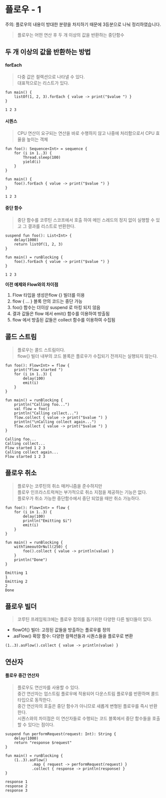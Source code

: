 # 플로우 - 1
주의: 플로우의 내용이 방대한 분량을 차지하기 때문에 3등분으로 나눠 정리하였습니다.
> 플로우는 어떤 연산 후 두 개 이상의 값을 반환하는 중단함수

## 두 개 이상의 값을 반환하는 방법
#### forEach
> 다중 값은 컬렉션으로 나타낼 수 있다.  
대표적으로는 리스트가 있다.

```
fun main() {
    listOf(1, 2, 3).forEach { value -> print("$value ") }
}

1 2 3 
```

#### 시퀀스
> CPU 연산이 요구되는 연산을 바로 수행하지 않고 나중에 처리함으로서 CPU 효율을 높이는 객체

```
fun foo(): Sequence<Int> = sequence {
    for (i in 1..3) {
        Thread.sleep(100)
        yield(i)
    }
}

fun main() {
    foo().forEach { value -> print("$value ") }
}

1 2 3 
```

#### 중단 함수
> 중단 함수를 코루틴 스코프에서 호출 하여 메인 스레드의 정지 없이 실행할 수 있고 그 결과를 리스트로 반환한다.

```
suspend fun foo(): List<Int> {
    delay(1000)
    return listOf(1, 2, 3)
}

fun main() = runBlocking {
    foo().forEach { value -> print("$value ") }
}

1 2 3 
```

**이전 예제와 Flow와의 차이점**
1. Flow 타입을 생성은flow {} 빌더를 이용
2. flow { ... } 블록 안의 코드는 중단 가능
3. foo() 함수는 더이상 suspend 로 마킹 되지 않음
4. 결과 값들은 flow 에서 emit() 함수를 이용하여 방출됨
5. flow 에서 방출된 값들은 collect 함수를 이용하여 수집됨

## 콜드 스트림
> 플로우는 콜드 스트림이다.  
flow{} 빌더 내부의 코드 블록은 플로우가 수집되기 전까지는 실행되지 않는다.

```
fun foo(): Flow<Int> = flow {
    print("Flow started ")
    for (i in 1..3) {
        delay(100)
        emit(i)
    }
}

fun main() = runBlocking {
    println("Calling foo...")
    val flow = foo()
    println("Calling collect...")
    flow.collect { value -> print("$value ") }
    println("\nCalling collect again...")
    flow.collect { value -> print("$value ") }
}

Calling foo...
Calling collect...
Flow started 1 2 3 
Calling collect again...
Flow started 1 2 3 
```

## 플로우 취소
> 플로우는 코루틴의 취소 매커니즘을 준수하지만  
플로우 인프라스트럭쳐는 부가적으로 취소 지점을 제공하는 기능은 없다.  
플로우가 취소 가능한 중단함수에서 중단 되었을 때만 취소 가능하다.

```
fun foo(): Flow<Int> = flow {
    for (i in 1..3) {
        delay(100)
        println("Emitting $i")
        emit(i)
    }
}

fun main() = runBlocking {
    withTimeoutOrNull(250) { 
        foo().collect { value -> println(value) }
    }
    println("Done")
}

Emitting 1
1
Emitting 2
2
Done
```

## 플로우 빌더
> 코루틴 프레임워크에는 플로우 정의를 돕기위한 다양한 다른 빌더들이 있다.
- flowOf{} 빌더: 고정된 값들을 방출하는 플로우를 정의
- .asFlow() 확장 함수: 다양한 컬렉션들과 시퀀스들을 플로우로 변환

```
(1..3).asFlow().collect { value -> println(value) }
```

## 연산자
#### 플로우 중간 연산자
> 플로우도 연산자를 사용할 수 있다.  
중간 연산자는 업스트림 플로우에 적용되어 다운스트림 플로우를 반환하며 콜드 타입으로 동작한다.  
중간 연산자의 호출은 중단 함수가 아니므로 새롭게 변형된 플로우를 즉시 반환한다.  
시퀀스와의 차이점은 이 연산자들로 수행되는 코드 블록에서 중단 함수들을 호출 할 수 있다는 점이다.

```
suspend fun performRequest(request: Int): String {
    delay(1000)
    return "response $request"
}

fun main() = runBlocking {
    (1..3).asFlow()
            .map { request -> performRequest(request) }
            .collect { response -> println(response) }
}

response 1
response 2
response 3
```


